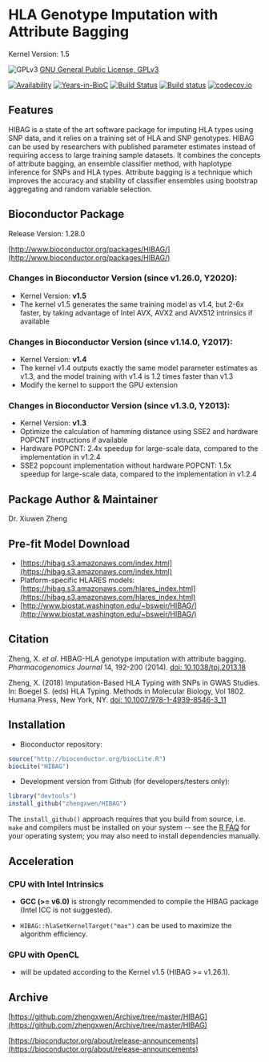 HLA Genotype Imputation with Attribute Bagging
======

Kernel Version: 1.5

![GPLv3](http://www.gnu.org/graphics/gplv3-88x31.png)
[GNU General Public License, GPLv3](http://www.gnu.org/copyleft/gpl.html)

[![Availability](http://www.bioconductor.org/shields/availability/release/HIBAG.svg)](http://www.bioconductor.org/packages/release/bioc/html/HIBAG.html)
[![Years-in-BioC](http://www.bioconductor.org/shields/years-in-bioc/HIBAG.svg)](http://www.bioconductor.org/packages/release/bioc/html/HIBAG.html)
[![Build Status](https://travis-ci.org/zhengxwen/HIBAG.png)](https://travis-ci.org/zhengxwen/HIBAG)
[![Build status](https://ci.appveyor.com/api/projects/status/v650qe8ap4bojxuf?svg=true)](https://ci.appveyor.com/project/zhengxwen/hibag)
[![codecov.io](https://codecov.io/github/zhengxwen/HIBAG/coverage.svg?branch=master)](https://codecov.io/github/zhengxwen/HIBAG?branch=master)


## Features

HIBAG is a state of the art software package for imputing HLA types using SNP data, and it relies on a training set of HLA and SNP genotypes. HIBAG can be used by researchers with published parameter estimates instead of requiring access to large training sample datasets. It combines the concepts of attribute bagging, an ensemble classifier method, with haplotype inference for SNPs and HLA types. Attribute bagging is a technique which improves the accuracy and stability of classifier ensembles using bootstrap aggregating and random variable selection.


## Bioconductor Package

Release Version: 1.28.0

[http://www.bioconductor.org/packages/HIBAG/](http://www.bioconductor.org/packages/HIBAG/)


### Changes in Bioconductor Version (since v1.26.0, Y2020):

* Kernel Version: **v1.5**
* The kernel v1.5 generates the same training model as v1.4, but 2-6x faster, by taking advantage of Intel AVX, AVX2 and AVX512 intrinsics if available


### Changes in Bioconductor Version (since v1.14.0, Y2017):

* Kernel Version: **v1.4**
* The kernel v1.4 outputs exactly the same model parameter estimates as v1.3, and the model training with v1.4 is 1.2 times faster than v1.3
* Modify the kernel to support the GPU extension


### Changes in Bioconductor Version (since v1.3.0, Y2013):

* Kernel Version: **v1.3**
* Optimize the calculation of hamming distance using SSE2 and hardware POPCNT instructions if available
* Hardware POPCNT: 2.4x speedup for large-scale data, compared to the implementation in v1.2.4
* SSE2 popcount implementation without hardware POPCNT: 1.5x speedup for large-scale data, compared to the implementation in v1.2.4


## Package Author & Maintainer

Dr. Xiuwen Zheng


## Pre-fit Model Download

* [https://hibag.s3.amazonaws.com/index.html](https://hibag.s3.amazonaws.com/index.html)
* Platform-specific HLARES models: [https://hibag.s3.amazonaws.com/hlares_index.html](https://hibag.s3.amazonaws.com/hlares_index.html)
* [http://www.biostat.washington.edu/~bsweir/HIBAG/](http://www.biostat.washington.edu/~bsweir/HIBAG/)


## Citation

Zheng, X. *et al*. HIBAG-HLA genotype imputation with attribute bagging. *Pharmacogenomics Journal* 14, 192-200 (2014).
[doi: 10.1038/tpj.2013.18](http://dx.doi.org/10.1038/tpj.2013.18)

Zheng, X. (2018) Imputation-Based HLA Typing with SNPs in GWAS Studies. In: Boegel S. (eds) HLA Typing. Methods in Molecular Biology, Vol 1802. Humana Press, New York, NY. [doi: 10.1007/978-1-4939-8546-3_11](https://doi.org/10.1007/978-1-4939-8546-3_11)


## Installation

* Bioconductor repository:
```R
source("http://bioconductor.org/biocLite.R")
biocLite("HIBAG")
```

* Development version from Github (for developers/testers only):
```R
library("devtools")
install_github("zhengxwen/HIBAG")
```
The `install_github()` approach requires that you build from source, i.e. `make` and compilers must be installed on your system -- see the [R FAQ](http://cran.r-project.org/faqs.html) for your operating system; you may also need to install dependencies manually.


## Acceleration

### CPU with Intel Intrinsics

* **GCC (>= v6.0)** is strongly recommended to compile the HIBAG package (Intel ICC is not suggested).

* `HIBAG::hlaSetKernelTarget("max")` can be used to maximize the algorithm efficiency.


### GPU with OpenCL

* will be updated according to the Kernel v1.5 (HIBAG >= v1.26.1).


## Archive

[https://github.com/zhengxwen/Archive/tree/master/HIBAG](https://github.com/zhengxwen/Archive/tree/master/HIBAG)

[https://bioconductor.org/about/release-announcements](https://bioconductor.org/about/release-announcements)
